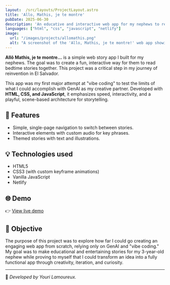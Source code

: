 ```yaml
---
layout:  /src/layouts/ProjectLayout.astro
title: 'Allo, Mathis, je te montre'
pubDate: 2025-06-30
description: 'An educative and interactive web app for my nephews to read bedtime stories'
languages: ["html", "css", "javascript", "netlify"]
image:
  url: "/images/projects/allomathis.png"
  alt: "A screenshot of the 'Allo, Mathis, je te montre!' web app showing a page."
--- 
```


**Allô Mathis, je te montre...** is a simple web story app I built for my nephews. The goal was to create a fun, interactive way for them to read bedtime stories together. This project was a critical step in my journey of reinvention in El Salvador.

This app was my first major attempt at "vibe coding" to test the limits of what I could accomplish with GenAI as my creative partner. Developed with **HTML, CSS, and JavaScript**, it emphasizes speed, interactivity, and a playful, scene-based architecture for storytelling.

## 🧩 Features
* Simple, single-page navigation to switch between stories.
* Interactive elements with custom audio for key phrases.
* Themed stories with text and illustrations.

## 💡 Technologies used

- HTML5
- CSS3 (with custom keyframe animations)
- Vanilla JavaScript
- Netlify

## 🌐 Demo

👉 [View live demo](https://allomathis-jetemontre.netlify.app/) 

## 🎯 Objective

The purpose of this project was to explore how far I could go creating an engaging web app from scratch, relying only on GenAI and "vibe coding." My goal was to make educational and entertaining stories for my 3-year-old nephew while proving to myself that I could transform an idea into a fully functional app through creativity, iteration, and curiosity.

---
🚀 *Developed by Youri Lamoureux.*